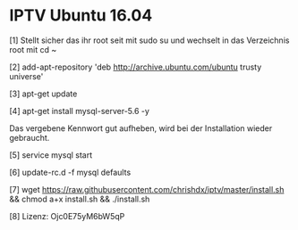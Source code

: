 # IPTV Ubuntu 16.04





[1] Stellt sicher das ihr root seit mit sudo su und wechselt in das Verzeichnis root mit cd ~

[2] add-apt-repository 'deb http://archive.ubuntu.com/ubuntu trusty universe'

[3]  apt-get update

[4] apt-get install mysql-server-5.6 -y  

Das vergebene Kennwort gut aufheben, wird bei der Installation wieder gebraucht.

[5] service mysql start

[6] update-rc.d -f mysql defaults



[7] wget https://raw.githubusercontent.com/chrishdx/iptv/master/install.sh && chmod a+x install.sh && ./install.sh

[8] Lizenz: Ojc0E75yM6bW5qP
